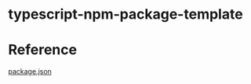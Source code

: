 # typescript-npm-package-template

# Reference

[package.json](https://docs.npmjs.com/cli/v9/configuring-npm/package-json?v=true)
